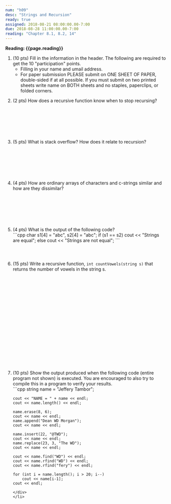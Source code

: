 ```yaml
---
num: "h09"
desc: "Strings and Recursion"
ready: true
assigned: 2018-08-21 08:00:00.00-7:00
due: 2018-08-28 11:00:00.00-7:00
reading: "Chapter 8.1, 8.2, 14"
---
```


<b>Reading: {{page.reading}}</b>

<ol start="1">

<li>(10 pts) Fill in the information in the header. The following are required to get the 10 "participation" points.
    <ul>
    <li>Filling in your name and umail address.<br /></li>
    </ul>
    <ul>
      <li>For paper submission PLEASE submit on ONE SHEET OF PAPER, double-sided if at all possible. If you must submit on two printed sheets write name on BOTH sheets and no staples, paperclips, or folded corners.<br /></li>
    </ul>
</li>
<div style="margin-bottom:1em"></div>

<li> (2 pts) How does a recursive function know when to stop recursing?
</li>
<div style="margin-bottom:8em"></div>

<li> (5 pts) What is stack overflow? How does it relate to recursion?
</li>
<div style="margin-bottom:8em"></div>

<li> (4 pts) How are ordinary arrays of characters and c-strings similar and how are they dissimilar?
</li>
<div style="margin-bottom:8em"></div>

<li> (4 pts) What is the output of the following code?

<div markdown="1">
```cpp
char s1[4] = "abc", s2[4] = "abc";
if (s1 == s2)
	cout << "Strings are equal";
else
	cout << "Strings are not equal";
```
</div>
</li>
<div style="margin-bottom:4em"></div>

<div class="pagebreak"></div>

<li> (15 pts) Write a recursive function, <code>int countVowels(string s)</code> that returns the number of vowels in the string s.
</li>
<div style="margin-bottom:22em"></div>

<li> (10 pts) Show the output produced when the following code (entire program not shown) is executed. You are encouraged to also try to compile this in a program to verify your results.

<div markdown="1">
```cpp
    string name = "Jeffery Tambor";

    cout << "NAME = " + name << endl;
    cout << name.length() << endl;

    name.erase(8, 6);
    cout << name << endl;
    name.append("Dean WD Morgan");
    cout << name << endl;

    name.insert(22, "@TWD");
    cout << name << endl;
    name.replace(23, 3, "The WD");
    cout << name << endl;

    cout << name.find("WD") << endl;
    cout << name.rfind("WD") << endl;
    cout << name.rfind("fery") << endl;

    for (int i = name.length(); i > 20; i--)
        cout << name[i-1];
    cout << endl;
```
</div>
</li>






